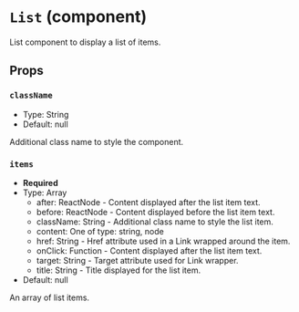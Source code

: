 `List` (component)
==================

List component to display a list of items.

Props
-----

### `className`

- Type: String
- Default: null

Additional class name to style the component.

### `items`

- **Required**
- Type: Array
  - after: ReactNode - Content displayed after the list item text.
  - before: ReactNode - Content displayed before the list item text.
  - className: String - Additional class name to style the list item.
  - content: One of type: string, node
  - href: String - Href attribute used in a Link wrapped around the item.
  - onClick: Function - Content displayed after the list item text.
  - target: String - Target attribute used for Link wrapper.
  - title: String - Title displayed for the list item.
- Default: null

An array of list items.

